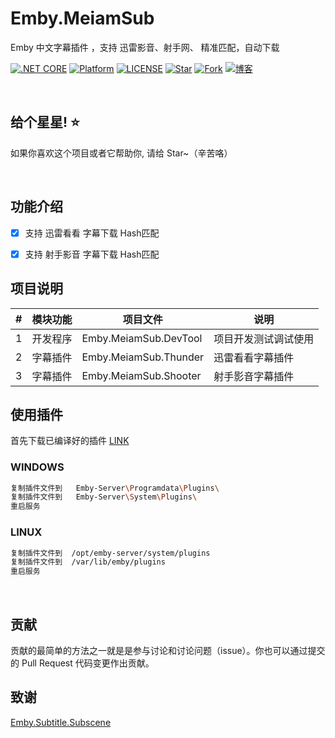 # Emby.MeiamSub
Emby 中文字幕插件 ，支持 迅雷影音、射手网、 精准匹配，自动下载


[![.NET CORE](https://img.shields.io/badge/.NET%20Core-3.1-d.svg)](#)
[![Platform](https://img.shields.io/badge/Platform-Linux%20%7C%20Win%20%7C%20OSX-brightgreen.svg)](#)
[![LICENSE](https://img.shields.io/badge/license-Apache%202-blue)](#)
[![Star](https://img.shields.io/github/stars/91270/Emby.MeiamSub?label=Star%20this%20repo)](https://github.com/91270/Emby.MeiamSub)
[![Fork](https://img.shields.io/github/forks/91270/Emby.MeiamSub?label=Fork%20this%20repo)](https://github.com/91270/Emby.MeiamSub/fork)
[![博客](https://img.shields.io/badge/博客-Meiam's%20Home-brightgreen.svg)](https://www.592.la/)



&nbsp;

## 给个星星! ⭐️
如果你喜欢这个项目或者它帮助你, 请给 Star~（辛苦咯）


&nbsp;

## 功能介绍


- [x] 支持  迅雷看看    字幕下载    Hash匹配
- [x] 支持  射手影音    字幕下载    Hash匹配


## 项目说明

| # | 模块功能                      |  项目文件                    | 说明
|---|-------------------------------|-------------------------------|-------------------------------
| 1 | 开发程序 | Emby.MeiamSub.DevTool | 项目开发测试调试使用
| 2 | 字幕插件 | Emby.MeiamSub.Thunder | 迅雷看看字幕插件
| 3 | 字幕插件 | Emby.MeiamSub.Shooter | 射手影音字幕插件



## 使用插件

首先下载已编译好的插件 [LINK](https://github.com/91270/Emby.MeiamSub/releases)

### WINDOWS
```bash
复制插件文件到   Emby-Server\Programdata\Plugins\
复制插件文件到   Emby-Server\System\Plugins\
重启服务
```

### LINUX
```bash
复制插件文件到  /opt/emby-server/system/plugins
复制插件文件到  /var/lib/emby/plugins
重启服务
```

&nbsp;


## 贡献

贡献的最简单的方法之一就是是参与讨论和讨论问题（issue）。你也可以通过提交的 Pull Request 代码变更作出贡献。

## 致谢

[Emby.Subtitle.Subscene](https://github.com/nRafinia/Emby.Subtitle.Subscene)
